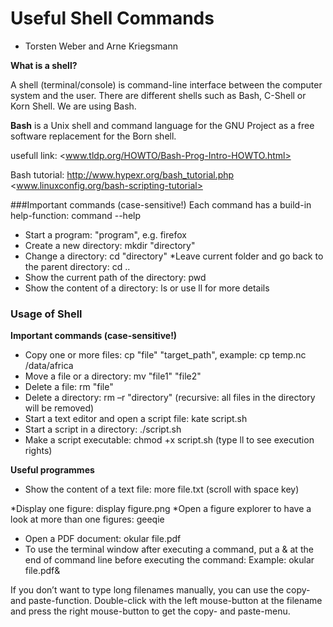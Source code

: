# Useful Shell Commands
* Torsten Weber and Arne Kriegsmann 

**What is a shell?**

A shell (terminal/console) is command-line interface between the computer system
and the user. There are different shells such as Bash, C-Shell or Korn Shell.
We are using Bash.

**Bash** is a Unix shell and command language for the GNU Project as a free software replacement for the Born shell.

usefull link:
<www.tldp.org/HOWTO/Bash-Prog-Intro-HOWTO.html>

Bash tutorial:
http://www.hypexr.org/bash_tutorial.php
<www.linuxconfig.org/bash-scripting-tutorial>

###Important commands (case-sensitive!)
Each command has a build-in help-function: command --help

* Start a program:
  "program", e.g. firefox
* Create a new directory:
  mkdir "directory"
* Change a directory:
  cd "directory"
*Leave current folder and go back to the parent directory:
   cd ..
* Show the current path of the directory:
  pwd
* Show the content of a directory:
  ls or use ll for more details

### Usage of Shell
**Important commands (case-sensitive!)**

* Copy one or more files:
  cp "file" "target_path", example: cp temp.nc /data/africa
* Move a file or a directory:
  mv "file1" "file2"
* Delete a file:
  rm "file"
* Delete a directory:
  rm –r "directory"   (recursive: all files in the directory will be removed)
* Start a text editor and open a script file:
  kate script.sh
* Start a script in a directory:
  ./script.sh
* Make a script executable:
  chmod +x script.sh   (type ll to see execution rights)

**Useful programmes**
* Show the content of a text file:
  more file.txt (scroll with space key)

*Display one figure:
	 display figure.png
*Open a figure explorer to have a look at more than one figures:
      geeqie
* Open a PDF document:
  okular file.pdf
* To use the terminal window after executing a command, put a & at the end of
command line before executing the command:
	Example: okular file.pdf&

If you don’t want to type long filenames manually, you can use the copy- and paste-function. Double-click with the left mouse-button at the filename and press the right mouse-button to get the copy- and paste-menu.

